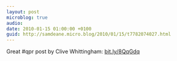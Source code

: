 ```yaml
---
layout: post
microblog: true
audio: 
date: 2010-01-15 01:00:00 +0100
guid: http://samdeane.micro.blog/2010/01/15/t7782074027.html
---
```

Great #qpr post by Clive Whittingham: [bit.ly/8QqGdq](http://bit.ly/8QqGdq)
